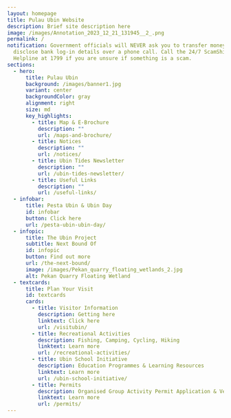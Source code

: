 ```yaml
---
layout: homepage
title: Pulau Ubin Website
description: Brief site description here
image: /images/Annotation_2023_12_21_131945__2_.png
permalink: /
notification: Government officials will NEVER ask you to transfer money or
  disclose bank log-in details over a phone call. Call the 24/7 ScamShield
  Helpline at 1799 if you are unsure if something is a scam.
sections:
  - hero:
      title: Pulau Ubin
      background: /images/banner1.jpg
      variant: center
      backgroundColor: gray
      alignment: right
      size: md
      key_highlights:
        - title: Map & E-Brochure
          description: ""
          url: /maps-and-brochure/
        - title: Notices
          description: ""
          url: /notices/
        - title: Ubin Tides Newsletter
          description: ""
          url: /ubin-tides-newsletter/
        - title: Useful Links
          description: ""
          url: /useful-links/
  - infobar:
      title: Pesta Ubin & Ubin Day
      id: infobar
      button: Click here
      url: /pesta-ubin-ubin-day/
  - infopic:
      title: The Ubin Project
      subtitle: Next Bound Of
      id: infopic
      button: Find out more
      url: /the-next-bound/
      image: /images/Pekan_quarry_floating_wetlands_2.jpg
      alt: Pekan Quarry Floating Wetland
  - textcards:
      title: Plan Your Visit
      id: textcards
      cards:
        - title: Visitor Information
          description: Getting here
          linktext: Click here
          url: /visitubin/
        - title: Recreational Activities
          description: Fishing, Camping, Cycling, Hiking
          linktext: Learn more
          url: /recreational-activities/
        - title: Ubin School Initiative
          description: Education Programmes & Learning Resources
          linktext: Learn more
          url: /ubin-school-initiative/
        - title: Permits
          description: Organised Group Activity Permit Application & Venue Booking
          linktext: Learn more
          url: /permits/
---
```

